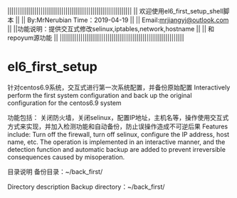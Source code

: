 ||||||||||||||||||||||||||||||||||||||||||||||||||||||||||||
||            欢迎使用el6_first_setup_shell脚本            ||
||              By:MrNerubian Time：2019-04-19            ||
||               Email:mrjiangyj@outlook.com              ||
||功能说明：提供交互式修改selinux,iptables,network,hostname ||
||                    和repoyum源功能                      ||
||||||||||||||||||||||||||||||||||||||||||||||||||||||||||||
# el6_first_setup
针对centos6.9系统，交互式进行第一次系统配置，并备份原始配置
Interactively perform the first system configuration and back up the original configuration for the centos6.9 system

功能包括：
关闭防火墙，关闭selinux，配置IP地址，主机名等，操作使用交互式方式来实现，并加入检测功能和自动备份，防止误操作造成不可逆后果
Features include:
Turn off the firewall, turn off selinux, configure the IP address, host name, etc. The operation is implemented in an interactive manner, 
and the detection function and automatic backup are added to prevent irreversible consequences caused by misoperation.

目录说明
备份目录：~/back_first/

Directory description
Backup directory：~/back_first/
